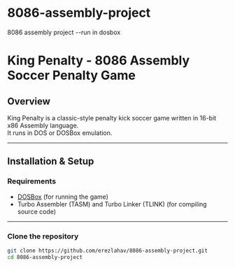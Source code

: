 # 8086-assembly-project
8086 assembly project --run in dosbox
# King Penalty - 8086 Assembly Soccer Penalty Game

## Overview

King Penalty is a classic-style penalty kick soccer game written in 16-bit x86 Assembly language.  
It runs in DOS or DOSBox emulation.

---

## Installation & Setup

### Requirements

- [DOSBox](https://www.dosbox.com/) (for running the game)
- Turbo Assembler (TASM) and Turbo Linker (TLINK) (for compiling source code)

---

### Clone the repository

```bash
git clone https://github.com/erezlahav/8086-assembly-project.git
cd 8086-assembly-project


